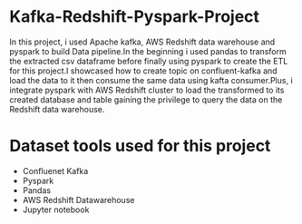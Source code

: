# Kafka-Redshift-Pyspark-Project

In this project, i used Apache kafka, AWS Redshift data warehouse and pyspark to build Data pipeline.In the beginning i used pandas to transform the extracted csv dataframe before finally using pyspark to create the ETL for this project.I showcased how to create topic on confluent-kafka and load the data to it then consume the same data using kafta consumer.Plus, i integrate pyspark with AWS Redshift cluster to load the transformed to its created database and table gaining the privilege to query the data on the Redshift data warehouse.

# Dataset tools used for this project

- Confluenet Kafka
- Pyspark
- Pandas
- AWS Redshift Datawarehouse
- Jupyter notebook
